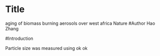 # Title
aging of biomass burning aerosols over west africa
Nature
#Author
Hao Zhang

#Introduction

Particle size was measured using
ok
ok


